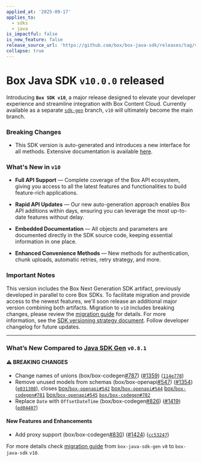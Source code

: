 ```yaml
---
applied_at: '2025-09-17'
applies_to:
  - sdks
  - java
is_impactful: false
is_new_feature: false
release_source_url: 'https://github.com/box/box-java-sdk/releases/tag/v10.0.0'
collapse: true
---
```


# Box Java SDK `v10.0.0` released

Introducing **`Box SDK v10`**, a major release designed to elevate your developer experience and streamline integration with Box Content Cloud. Currently available as a separate [`sdk-gen`][1] branch, `v10` will ultimately become the main branch.

### Breaking Changes

* This SDK version is auto-generated and introduces a new interface for all methods. Extensive documentation is available [here][2].

### What's New in `v10`

* **Full API Support** — Complete coverage of the Box API ecosystem, giving you access to all the latest features and functionalities to build feature-rich applications.

* **Rapid API Updates** — Our new auto-generation approach enables Box API additions within days, ensuring you can leverage the most up-to-date features without delay.

* **Embedded Documentation** — All objects and parameters are documented directly in the SDK source code, keeping essential information in one place.

* **Enhanced Convenience Methods** — New methods for authentication, chunk uploads, automatic retries, retry strategy, and more.

### Important Notes

This version includes the Box Next Generation SDK artifact, previously developed in parallel to core Box SDKs. To facilitate migration and provide access to the newest features, we'll soon release an additional major version combining both artifacts. Migration to `v10` includes breaking changes, please review the [migration guide][3] for details.  For more information, see the [SDK versioning strategy document][4]. Follow developer changelog for future updates.

***

### What’s New Compared to [Java SDK Gen][5] `v0.8.1`

<!--alex ignore -->

#### ⚠ BREAKING CHANGES

* Change names of unions (box/box-codegen[#787][6]) ([#1359][7]) ([`114e778`][8])
* Remove unused models from schemas (box/box-openapi[#547][9]) ([#1354][10]) ([`e031308`][11]), closes [box/`box-openapi#542`][12] [box/`box-openapi#544`][13] [box/`box-codegen#781`][14] [box/`box-openapi#545`][15] [`box/box-codegen#782`][16]
* Replace `Date` with `OffsetDateTime` (box/box-codegen[#826][17]) ([#1419][18]) ([`ed04407`][19])

#### New Features and Enhancements

* Add proxy support (box/box-codegen[#830][20]) ([#1424][21]) ([`cc53247`][22])

For more details check [migration guide][23] from `box-java-sdk-gen` `v0` to `box-java-sdk` `v10`.

[1]: https://github.com/box/box-java-sdk/tree/sdk-gen

[2]: https://github.com/box/box-java-sdk/tree/sdk-gen/docs

[3]: https://github.com/box/box-java-sdk/blob/sdk-gen/migration-guides/from-v4-to-v10.md

[4]: https://developer.box.com/tooling/sdks/sdk-versioning

[5]: https://github.com/box/box-java-sdk-gen

[6]: https://github.com/box/box-java-sdk/issues/787

[7]: https://github.com/box/box-java-sdk/issues/1359

[8]: https://github.com/box/box-java-sdk/commit/114e7785031e19fb58933f231e656a991b5effb7

[9]: https://github.com/box/box-java-sdk/issues/547

[10]: https://github.com/box/box-java-sdk/issues/1354

[11]: https://github.com/box/box-java-sdk/commit/e031308f102137351238bf3823372150d3927442

[12]: https://github.com/box/box-openapi/issues/542

[13]: https://github.com/box/box-openapi/issues/544

[14]: https://github.com/box/box-codegen/issues/781

[15]: https://github.com/box/box-openapi/issues/545

[16]: https://github.com/box/box-codegen/issues/782

[17]: https://github.com/box/box-java-sdk/issues/826

[18]: https://github.com/box/box-java-sdk/issues/1419

[19]: https://github.com/box/box-java-sdk/commit/ed04407e8effa8811bc85023783097f8a95e5223

[20]: https://github.com/box/box-java-sdk/issues/830

[21]: https://github.com/box/box-java-sdk/issues/1424

[22]: https://github.com/box/box-java-sdk/commit/cc532475cdaf5ec3fd710149b41a6e7b04dcd32f

[23]: https://github.com/box/box-java-sdk/blob/sdk-gen/migration-guides/from-box-java-sdk-gen-v0-to-box-java-sdk-v10.md
